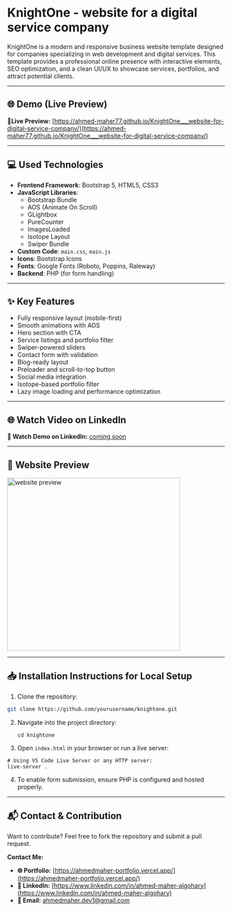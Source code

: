 # KnightOne - website for a digital service company
KnightOne is a modern and responsive business website template designed for companies specializing in web development and digital services. This template provides a professional online presence with interactive elements, SEO optimization, and a clean UI/UX to showcase services, portfolios, and attract potential clients.

---

## 🌐 Demo (Live Preview) 

**🔗Live Preview:** [https://ahmed-maher77.github.io/KnightOne___website-for-digital-service-company/](https://ahmed-maher77.github.io/KnightOne___website-for-digital-service-company/)

---

## 💻 Used Technologies

- **Frontend Framework**: Bootstrap 5, HTML5, CSS3
- **JavaScript Libraries**:
  - Bootstrap Bundle
  - AOS (Animate On Scroll)
  - GLightbox
  - PureCounter
  - ImagesLoaded
  - Isotope Layout
  - Swiper Bundle
- **Custom Code**: `main.css`, `main.js`
- **Icons**: Bootstrap Icons
- **Fonts**: Google Fonts (Roboto, Poppins, Raleway)
- **Backend**: PHP (for form handling)

---

## ✨ Key Features

- Fully responsive layout (mobile-first)
- Smooth animations with AOS
- Hero section with CTA
- Service listings and portfolio filter
- Swiper-powered sliders
- Contact form with validation
- Blog-ready layout
- Preloader and scroll-to-top button
- Social media integration
- Isotope-based portfolio filter
- Lazy image loading and performance optimization

---

## 🌐 Watch Video on LinkedIn

**🎥 Watch Demo on LinkedIn:** [coming soon](https://www.linkedin.com/in/your-linkedin-profile/)

---

## 👀 Website Preview

<a href="https://ahmed-maher77.github.io/KnightOne___website-for-digital-service-company/" title="demo">
  <img src="uploaded-img-on-github-readme" alt="website preview" width="400">
</a>

---

## 📥 Installation Instructions for Local Setup

1. Clone the repository:
  ```bash
  git clone https://github.com/yourusername/knightone.git
  ```
2. Navigate into the project directory:
   ```
   cd knightone
   ```
3. Open ```index.html``` in your browser or run a live server:
  ```
  # Using VS Code Live Server or any HTTP server:
  live-server .
  ```
4. To enable form submission, ensure PHP is configured and hosted properly.

---

## 📬 Contact & Contribution

Want to contribute? Feel free to fork the repository and submit a pull request.

**Contact Me:**

- **🌐 Portfolio:** [https://ahmedmaher-portfolio.vercel.app/](https://ahmedmaher-portfolio.vercel.app/)
- **💼 LinkedIn:** [https://www.linkedin.com/in/ahmed-maher-algohary](https://www.linkedin.com/in/ahmed-maher-algohary)
- **📧 Email:** [ahmedmaher.dev1@gmail.com](mailto:ahmedmaher.dev1@gmail.com)


